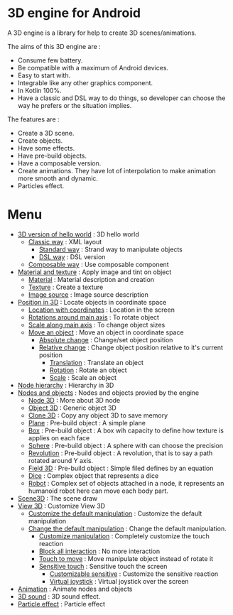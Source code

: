 # 3D engine for Android

A 3D engine is a library for help to create 3D scenes/animations.

The aims of this 3D engine are :

* Consume few battery.
* Be compatible with a maximum of Android devices.
* Easy to start with.
* Integrable like any other graphics component.
* In Kotlin 100%.
* Have a classic and DSL way to do things, so developer can choose the way he prefers or the
  situation implies.

The features are :

* Create a 3D scene.
* Create objects.
* Have some effects.
* Have pre-build objects.
* Have a composable version.
* Create animations. They have lot of interpolation to make animation more smooth and dynamic.
* Particles effect.

# Menu

* [3D version of hello world](helloWorld/HelloWorld3D.md) : 3D hello world
    * [Classic way](helloWorld/HelloWorld3D.md#classic-way) : XML layout
        * [Standard way](helloWorld/HelloWorld3D.md#standard-way) : Strand way to manipulate objects
        * [DSL way](helloWorld/HelloWorld3D.md#dsl-way) : DSL version
    * [Composable way](helloWorld/HelloWorld3D.md#composable-way) : Use composable component
* [Material and texture](material/Material.md) : Apply image and tint on object
    * [Material](material/Material.md#material) : Material description and creation
    * [Texture](material/Material.md#texture) : Create a texture
    * [Image source](material/Material.md#image-source) : Image source description
* [Position in 3D](position/PositionIn3D.md) : Locate objects in coordinate space
    * [Location with coordinates](position/PositionIn3D.md#location-with-coordinates) : Location in
      the screen
    * [Rotations around main axis](position/PositionIn3D.md#rotations-around-main-axis) : To rotate
      object
    * [Scale along main axis](position/PositionIn3D.md#scale-along-main-axis) : To change object
      sizes
    * [Move an object](position/PositionIn3D.md#move-an-object) : Move an object in coordinate space
        * [Absolute change](position/PositionIn3D.md#absolute-change) : Change/set object position
        * [Relative change](position/PositionIn3D.md#relative-change) : Change object position
          relative to it's current position
            * [Translation](position/PositionIn3D.md#translation) : Translate an object
            * [Rotation](position/PositionIn3D.md#rotation) : Rotate an object
            * [Scale](position/PositionIn3D.md#scale) : Scale an object
* [Node hierarchy](nodeHierarchy/NodeHierarchy.md) : Hierarchy in 3D
* [Nodes and objects](nodesAndObjects/NodesAndObjects.md) : Nodes and objects provied by the engine
    * [Node 3D](nodesAndObjects/geometry/Node3D.md) : More about 3D node
    * [Object 3D](nodesAndObjects/geometry/Object3D.md) : Generic object 3D
    * [Clone 3D](nodesAndObjects/geometry/Clone3D.md) : Copy any object 3D to save memory
    * [Plane](nodesAndObjects/geometry/Plane.md) : Pre-build object : A simple plane
    * [Box](nodesAndObjects/geometry/Box.md) : Pre-build object : A box wih capacity to define how
      texture is applies on each face
    * [Sphere](nodesAndObjects/geometry/Sphere.md) : Pre-build object : A sphere with can choose the
      precision
    * [Revolution](nodesAndObjects/geometry/Revolution.md) : Pre-build object : A revolution, that
      is to say a path rotated around Y axis.
    * [Field 3D](nodesAndObjects/geometry/Field3D.md) : Pre-build object : Simple filed defines by
      an equation
    * [Dice](nodesAndObjects/geometry/Dice.md) : Complex object that represents a dice
    * [Robot](nodesAndObjects/geometry/Robot.md) : Complex set of objects attached in a node, it
      represents an humanoid robot here can move each body part.
* [Scene3D](scene/Scene3D.md) : The scene draw
* [View 3D](view/View3D.md) : Customize View 3D
    * [Customize the default manipulation](view/View3D.md#customize-the-default-manipulation) :
      Customize the default manipulation
    * [Change the default manipulation](view/View3D.md#change-the-default-manipulation) : Change the
      default manipulation.
        * [Customize manipulation](view/View3D.md#customize-manipulation)  : Completely customize
          the touch reaction
        * [Block all interaction](view/View3D.md#block-all-interaction) : No more interaction
        * [Touch to move](view/View3D.md#touch-to-move) : Move manipulate object instead of rotate
          it
        * [Sensitive touch](view/View3D.md#sensitive-touch) : Sensitive touch the screen
            * [Customizable sensitive](view/View3D.md#customizable-sensitive) : Customize the
              sensitive reaction
            * [Virtual joystick](view/View3D.md#virtual-joystick) : Virtual joystick over the screen
* [Animation](animation/Animation.md) : Animate nodes and objects
* [3D sound](sound/Sound3D.md) : 3D sound effect.
* [Particle effect](particleEffect/ParticleEffect.md) : Particle effect

